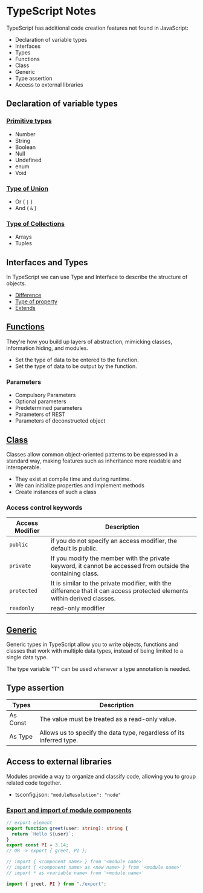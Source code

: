 # TypeScript Notes

TypeScript has additional code creation features not found in JavaScript:

- Declaration of variable types
- Interfaces
- Types
- Functions
- Class
- Generic
- Type assertion
- Access to external libraries

## Declaration of variable types

### [Primitive types](/TypeScript/declaration-of-variable-types/primitive-types.ts)

- Number
- String
- Boolean
- Null
- Undefined
- enum
- Void

### [Type of Union](/TypeScript/declaration-of-variable-types/type-of-union.ts)

- Or ( `|` )
- And ( `&` )

### [Type of Collections](/TypeScript/declaration-of-variable-types/collections.ts)

- Arrays
- Tuples

## Interfaces and Types

In TypeScript we can use Type and Interface to describe the structure of objects.

- [Difference](/TypeScript/interface/interface-and-type.ts)
- [Type of property](/TypeScript/interface/type-of-property.ts)
- [Extends](/TypeScript/interface/extends.ts)

## [Functions](/TypeScript/functions.ts)

They're how you build up layers of abstraction, mimicking classes, information hiding, and modules.

- Set the type of data to be entered to the function.
- Set the type of data to be output by the function.

### Parameters

- Compulsory Parameters
- Optional parameters
- Predetermined parameters
- Parameters of REST
- Parameters of deconstructed object

## [Class](/TypeScript/class.ts)

Classes allow common object-oriented patterns to be expressed in a standard way, making features such as inheritance more readable and interoperable.

- They exist at compile time and during runtime.
- We can initialize properties and implement methods
- Create instances of such a class

### Access control keywords

| Access Modifier | Description                                                                                                              |
| --------------- | ------------------------------------------------------------------------------------------------------------------------ |
| `public`        | if you do not specify an access modifier, the default is public.                                                         |
| `private`       | If you modify the member with the private keyword, it cannot be accessed from outside the containing class.              |
| `protected`     | It is similar to the private modifier, with the difference that it can access protected elements within derived classes. |
| `readonly`      | read-only modifier                                                                                                       |

## [Generic](/TypeScript/generic.ts)

Generic types in TypeScript allow you to write objects, functions and classes that work with multiple data types, instead of being limited to a single data type.

The type variable "T" can be used whenever a type annotation is needed.

## Type assertion

| Types    | Description                                                          |
| -------- | -------------------------------------------------------------------- |
| As Const | The value must be treated as a read-only value.                      |
| As Type  | Allows us to specify the data type, regardless of its inferred type. |

## Access to external libraries

Modules provide a way to organize and classify code, allowing you to group related code
together.

- tsconfig.json: `"moduleResolution": "node"`

### [Export and import of module components](/TypeScript/modules/)

```ts
// export element
export function greet(user: string): string {
  return `Hello ${user}`;
}
export const PI = 3.14;
// OR -> export { greet, PI };
```

```ts
// import { <component name> } from '<module name>'
// import { <component name> as <new name> } from '<module name>'
// import * as <variable name> from '<module name>'

import { greet, PI } from "./export";
```

